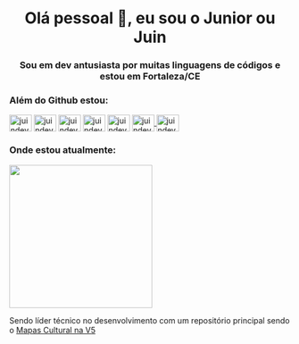 <h1 align="center">Olá pessoal 👋, eu sou o Junior ou Juin </h1>
<h3 align="center">Sou em dev antusiasta por muitas linguagens de códigos e estou em Fortaleza/CE</h3>

<h3 align="left"> Além do Github estou:</h3>
<p align="left">
<a href="https://codepen.io/lpirola" target="blank"><img align="center" src="https://raw.githubusercontent.com/rahuldkjain/github-profile-readme-generator/master/src/images/icons/Social/codepen.svg" alt="juindev" height="30" width="40" /></a>
<a href="https://x.com/jrOliveira_dev" target="blank"><img align="center" src="https://raw.githubusercontent.com/rahuldkjain/github-profile-readme-generator/master/src/images/icons/Social/twitter.svg" alt="juindev" height="30" width="40" /></a>
<a href="https://linkedin.com/in/junior-oliveira-13581042/" target="blank"><img align="center" src="https://raw.githubusercontent.com/rahuldkjain/github-profile-readme-generator/master/src/images/icons/Social/linked-in-alt.svg" alt="juindev" height="30" width="40" /></a>
<a href="https://stackoverflow.com/users/4532930/junior-oliveira?tab=profile" target="blank"><img align="center" src="https://raw.githubusercontent.com/rahuldkjain/github-profile-readme-generator/master/src/images/icons/Social/stack-overflow.svg" alt="juindev" height="30" width="40" /></a>
<a href="https://fb.com/JuniorOliveira.Shyko" target="blank"><img align="center" src="https://raw.githubusercontent.com/rahuldkjain/github-profile-readme-generator/master/src/images/icons/Social/facebook.svg" alt="juindev" height="30" width="40" /></a>
<a href="https://www.instagram.com/junioroliveira.shyko/" target="blank">
  <img align="center" src="https://raw.githubusercontent.com/rahuldkjain/github-profile-readme-generator/master/src/images/icons/Social/instagram.svg" alt="juindev" height="30" width="40" />
</a>

<a href="https://discord.gg/junioroliveira0511" target="blank">
  <img align="center" src="https://raw.githubusercontent.com/rahuldkjain/github-profile-readme-generator/master/src/images/icons/Social/discord.svg" alt="juindev" height="30" width="40" />
  </a>
</p>
  
<h3 align="left"> Onde estou atualmente:</h3>
<a href="https://www.youtube.com/@juindev" target="blank">
<img src="https://github-production-user-asset-6210df.s3.amazonaws.com/7341117/345587780-3bee287a-4e60-4279-9fbb-2f3ed0745d7b.png?X-Amz-Algorithm=AWS4-HMAC-SHA256&X-Amz-Credential=AKIAVCODYLSA53PQK4ZA%2F20240703%2Fus-east-1%2Fs3%2Faws4_request&X-Amz-Date=20240703T191905Z&X-Amz-Expires=300&X-Amz-Signature=523dee58518904938fc1fc8ad097b9f7760c191d246d1bed2170f561f8375878&X-Amz-SignedHeaders=host&actor_id=7341117&key_id=0&repo_id=823805221" width="256" align="center"/>
</a>
<p>Sendo líder técnico no desenvolvimento com um repositório principal sendo o <a href="https://github.com/secultce" target="_blank">Mapas Cultural na V5</a>  </p>

<!--
**Junior-Shyko/Junior-Shyko** is a ✨ _special_ ✨ repository because its `README.md` (this file) appears on your GitHub profile.

Here are some ideas to get you started:

- 🔭 I’m currently working on ...
- 🌱 I’m currently learning ...
- 👯 I’m looking to collaborate on ...
- 🤔 I’m looking for help with ...
- 💬 Ask me about ...
- 📫 How to reach me: ...
- 😄 Pronouns: ...
- ⚡ Fun fact: ...
-->
